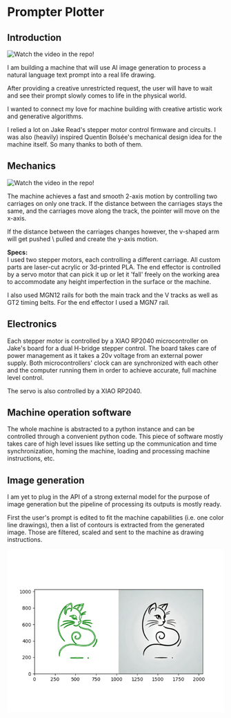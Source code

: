 # Prompter Plotter
## Introduction


![ Watch the video in the repo! ](https://github.com/user-attachments/assets/4e38d26d-b78d-4b40-9968-4daa16c79359)


I am building a machine that will use AI image generation to process a natural language text prompt into a real life drawing. 

After providing a creative unrestricted request, the user will have to wait and see their prompt slowly comes to life in the physical world.

I wanted to connect my love for machine building with creative artistic work and generative algorithms.

I relied a lot on Jake Read's stepper motor control firmware and circuits. I was also (heavily) inspired Quentin Bolsée's mechanical design idea for the machine itself. So many thanks to both of them. 

## Mechanics


![ Watch the video in the repo! ](https://github.com/user-attachments/assets/ebbefab2-2eee-4592-a7b4-9ad754dcc5d3)


The machine achieves a fast and smooth 2-axis motion by controlling two carriages on only one track. If the distance between the carriages stays the same, and the carriages move along the track, the pointer will move on the x-axis. 

If the distance between the carriages changes however, the v-shaped arm will get pushed \ pulled and create the y-axis motion.

**Specs:**
\
I used two stepper motors, each controlling a different carriage. All custom parts are laser-cut acrylic or 3d-printed PLA. The end effector is controlled by a servo motor that can pick it up or let it 'fall' freely on the working area to accommodate any height imperfection in the surface or the machine.

I also used MGN12 rails for both the main track and the V tracks as well as GT2 timing belts. For the end effector I used a MGN7 rail. 

## Electronics

Each stepper motor is controlled by a XIAO RP2040 microcontroller on Jake's board for a dual H-bridge stepper control. The board takes care of power management as it takes a 20v voltage from an external power supply. Both microcontrollers' clock can are synchronized with each other and the computer running them in order to achieve accurate, full machine level control.

The servo is also controlled by a XIAO RP2040.

## Machine operation software

The whole machine is abstracted to a python instance and can be controlled through a convenient python code. This piece of software mostly takes care of high level issues like setting up the communication and time synchronization, homing the machine, loading and processing machine instructions, etc.

## Image generation 

I am yet to plug in the API of a strong external model for the purpose of image generation but the pipeline of processing its outputs is mostly ready. 

First the user's prompt is edited to fit the machine capabilities (i.e. one color line drawings), then a list of contours is extracted from the generated image. Those are filtered, scaled and sent to the machine as drawing instructions.

![](/assets/contours.png)
